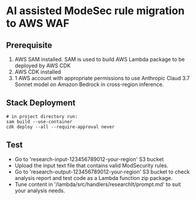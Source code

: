 # AI assisted ModeSec rule migration to AWS WAF
## Prerequisite
1. AWS SAM installed. SAM is used to build AWS Lambda package to be deployed by AWS CDK
2. AWS CDK installed
3. 1 AWS account with appropriate permissions to use Anthropic Claud 3.7 Sonnet model on Amazon Bedrock in cross-region inference.

## Stack Deployment
```shell
# in project directory run:
sam build --use-container
cdk deploy --all --require-approval never
```
## Test
- Go to 'research-input-123456789012-your-region' S3 bucket
- Upload the input text file that contains valid ModSecurity rules.
- Go to 'research-output-123456789012-your-region' S3 bucket to check analysis report and test code as a Lambda function zip package.
- Tune content in '/lambda/src/handlers/researchIt/prompt.md' to suit your analysis needs.
